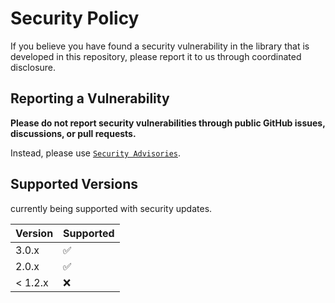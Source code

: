 # Security Policy

If you believe you have found a security vulnerability in the library that is developed in this repository, please report it to us through coordinated disclosure.

## Reporting a Vulnerability

**Please do not report security vulnerabilities through public GitHub issues, discussions, or pull requests.**

Instead, please use [`Security Advisories`](https://github.com/ghostwriter/json/security/advisories/new).

## Supported Versions

currently being supported with security updates.

| Version | Supported |
| ------- | --------- |
|  3.0.x  | :white_check_mark: |
|  2.0.x  | :white_check_mark: |
| < 1.2.x | :x: |